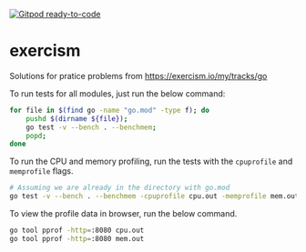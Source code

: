[![Gitpod ready-to-code](https://img.shields.io/badge/Gitpod-ready--to--code-blue?logo=gitpod)](https://gitpod.io/#https://github.com/kumadee/exercism)

# exercism
Solutions for pratice problems from https://exercism.io/my/tracks/go

To run tests for all modules, just run the below command:
```bash
for file in $(find go -name "go.mod" -type f); do
    pushd $(dirname ${file});
    go test -v --bench . --benchmem;
    popd;
done
```

To run the CPU and memory profiling, run the tests with the `cpuprofile` and `memprofile` flags.
```bash
# Assuming we are already in the directory with go.mod
go test -v --bench . --benchmem -cpuprofile cpu.out -memprofile mem.out
```

To view the profile data in browser, run the below command.
```bash
go tool pprof -http=:8080 cpu.out
go tool pprof -http=:8080 mem.out
```